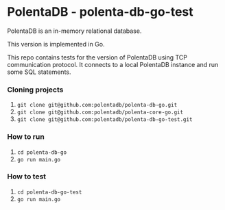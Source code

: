 # PolentaDB - polenta-db-go-test

PolentaDB is an in-memory relational database.

This version is implemented in Go.

This repo contains tests for the version of PolentaDB using TCP communication protocol.
It connects to a local PolentaDB instance and run some SQL statements.

### Cloning projects

1. ```git clone git@github.com:polentadb/polenta-db-go.git```
2. ```git clone git@github.com:polentadb/polenta-core-go.git```
3. ```git clone git@github.com:polentadb/polenta-db-go-test.git```

### How to run

1. ```cd polenta-db-go```
2. ```go run main.go```

### How to test

1. ```cd polenta-db-go-test```
2. ```go run main.go```

